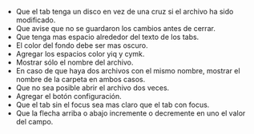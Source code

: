 - Que el tab tenga un disco en vez de una cruz si el archivo ha sido
  modificado.
- Que avise que no se guardaron los cambios antes de cerrar.
- Que tenga mas espacio alrededor del texto de los tabs.
- El color del fondo debe ser mas oscuro.
- Agregar los espacios color yiq y cymk.
- Mostrar sólo el nombre del archivo.
- En caso de que haya dos archivos con el mismo nombre, mostrar el nombre de
  la carpeta en ambos casos.
- Que no sea posible abrir el archivo dos veces.
- Agregar el botón configuración.
- Que el tab sin el focus sea mas claro que el tab con focus.
- Que la flecha arriba o abajo incremente o decremente en uno el valor del
  campo.
